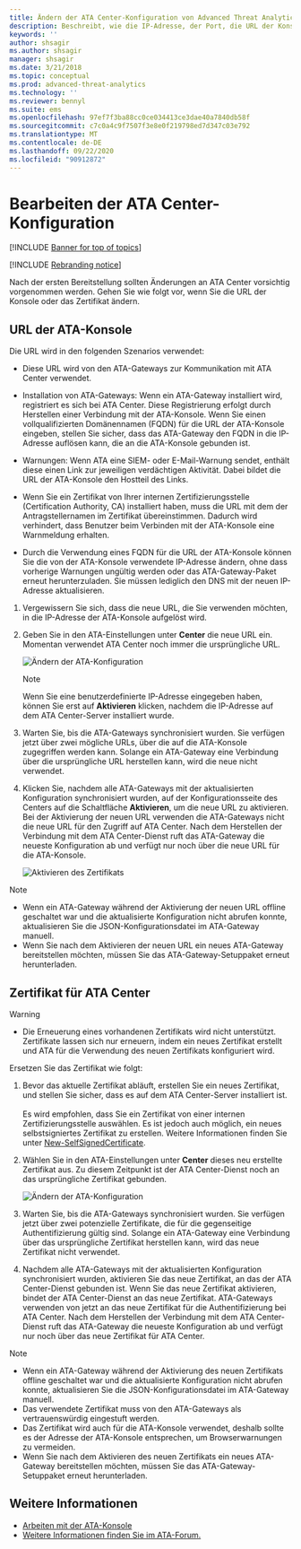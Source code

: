 ```yaml
---
title: Ändern der ATA Center-Konfiguration von Advanced Threat Analytics
description: Beschreibt, wie die IP-Adresse, der Port, die URL der Konsole oder das Zertifikat für ATA Center geändert werden.
keywords: ''
author: shsagir
ms.author: shsagir
manager: shsagir
ms.date: 3/21/2018
ms.topic: conceptual
ms.prod: advanced-threat-analytics
ms.technology: ''
ms.reviewer: bennyl
ms.suite: ems
ms.openlocfilehash: 97ef7f3ba88cc0ce034413ce3dae40a7840db58f
ms.sourcegitcommit: c7c0a4c9f7507f3e8e0f219798ed7d347c03e792
ms.translationtype: MT
ms.contentlocale: de-DE
ms.lasthandoff: 09/22/2020
ms.locfileid: "90912872"
---
```

# <a name="modifying-the-ata-center-configuration"></a>Bearbeiten der ATA Center-Konfiguration



[!INCLUDE [Banner for top of topics](includes/banner.md)]

[!INCLUDE [Rebranding notice](includes/rebranding.md)]

Nach der ersten Bereitstellung sollten Änderungen an ATA Center vorsichtig vorgenommen werden. Gehen Sie wie folgt vor, wenn Sie die URL der Konsole oder das Zertifikat ändern.

## <a name="the-ata-console-url"></a>URL der ATA-Konsole

Die URL wird in den folgenden Szenarios verwendet:

- Diese URL wird von den ATA-Gateways zur Kommunikation mit ATA Center verwendet.

- Installation von ATA-Gateways: Wenn ein ATA-Gateway installiert wird, registriert es sich bei ATA Center. Diese Registrierung erfolgt durch Herstellen einer Verbindung mit der ATA-Konsole. Wenn Sie einen vollqualifizierten Domänennamen (FQDN) für die URL der ATA-Konsole eingeben, stellen Sie sicher, dass das ATA-Gateway den FQDN in die IP-Adresse auflösen kann, die an die ATA-Konsole gebunden ist.

- Warnungen: Wenn ATA eine SIEM- oder E-Mail-Warnung sendet, enthält diese einen Link zur jeweiligen verdächtigen Aktivität. Dabei bildet die URL der ATA-Konsole den Hostteil des Links.

- Wenn Sie ein Zertifikat von Ihrer internen Zertifizierungsstelle (Certification Authority, CA) installiert haben, muss die URL mit dem der Antragstellernamen im Zertifikat übereinstimmen. Dadurch wird verhindert, dass Benutzer beim Verbinden mit der ATA-Konsole eine Warnmeldung erhalten.

- Durch die Verwendung eines FQDN für die URL der ATA-Konsole können Sie die von der ATA-Konsole verwendete IP-Adresse ändern, ohne dass vorherige Warnungen ungültig werden oder das ATA-Gateway-Paket erneut herunterzuladen. Sie müssen lediglich den DNS mit der neuen IP-Adresse aktualisieren.

1. Vergewissern Sie sich, dass die neue URL, die Sie verwenden möchten, in die IP-Adresse der ATA-Konsole aufgelöst wird.

1. Geben Sie in den ATA-Einstellungen unter **Center** die neue URL ein. Momentan verwendet ATA Center noch immer die ursprüngliche URL. 

    ![Ändern der ATA-Konfiguration](media/change-center-config.png)

   > [!NOTE]
   > Wenn Sie eine benutzerdefinierte IP-Adresse eingegeben haben, können Sie erst auf **Aktivieren** klicken, nachdem die IP-Adresse auf dem ATA Center-Server installiert wurde.
    
1. Warten Sie, bis die ATA-Gateways synchronisiert wurden. Sie verfügen jetzt über zwei mögliche URLs, über die auf die ATA-Konsole zugegriffen werden kann. Solange ein ATA-Gateway eine Verbindung über die ursprüngliche URL herstellen kann, wird die neue nicht verwendet.

1. Klicken Sie, nachdem alle ATA-Gateways mit der aktualisierten Konfiguration synchronisiert wurden, auf der Konfigurationsseite des Centers auf die Schaltfläche **Aktivieren**, um die neue URL zu aktivieren. Bei der Aktivierung der neuen URL verwenden die ATA-Gateways nicht die neue URL für den Zugriff auf ATA Center. Nach dem Herstellen der Verbindung mit dem ATA Center-Dienst ruft das ATA-Gateway die neueste Konfiguration ab und verfügt nur noch über die neue URL für die ATA-Konsole. 

    ![Aktivieren des Zertifikats](media/center-activation.png)

> [!NOTE]
> - Wenn ein ATA-Gateway während der Aktivierung der neuen URL offline geschaltet war und die aktualisierte Konfiguration nicht abrufen konnte, aktualisieren Sie die JSON-Konfigurationsdatei im ATA-Gateway manuell.
> - Wenn Sie nach dem Aktivieren der neuen URL ein neues ATA-Gateway bereitstellen möchten, müssen Sie das ATA-Gateway-Setuppaket erneut herunterladen.


## <a name="the-ata-center-certificate"></a>Zertifikat für ATA Center

> [!WARNING]
> - Die Erneuerung eines vorhandenen Zertifikats wird nicht unterstützt. Zertifikate lassen sich nur erneuern, indem ein neues Zertifikat erstellt und ATA für die Verwendung des neuen Zertifikats konfiguriert wird.


Ersetzen Sie das Zertifikat wie folgt:

1. Bevor das aktuelle Zertifikat abläuft, erstellen Sie ein neues Zertifikat, und stellen Sie sicher, dass es auf dem ATA Center-Server installiert ist. <br></br>Es wird empfohlen, dass Sie ein Zertifikat von einer internen Zertifizierungsstelle auswählen. Es ist jedoch auch möglich, ein neues selbstsigniertes Zertifikat zu erstellen. Weitere Informationen finden Sie unter [New-SelfSignedCertificate](/powershell/module/pkiclient/new-selfsignedcertificate?view=win10-ps&preserve-view=true).

1. Wählen Sie in den ATA-Einstellungen unter **Center** dieses neu erstellte Zertifikat aus. Zu diesem Zeitpunkt ist der ATA Center-Dienst noch an das ursprüngliche Zertifikat gebunden. 

    ![Ändern der ATA-Konfiguration](media/change-center-config.png)

1. Warten Sie, bis die ATA-Gateways synchronisiert wurden. Sie verfügen jetzt über zwei potenzielle Zertifikate, die für die gegenseitige Authentifizierung gültig sind. Solange ein ATA-Gateway eine Verbindung über das ursprüngliche Zertifikat herstellen kann, wird das neue Zertifikat nicht verwendet.

1. Nachdem alle ATA-Gateways mit der aktualisierten Konfiguration synchronisiert wurden, aktivieren Sie das neue Zertifikat, an das der ATA Center-Dienst gebunden ist. Wenn Sie das neue Zertifikat aktivieren, bindet der ATA Center-Dienst an das neue Zertifikat. ATA-Gateways verwenden von jetzt an das neue Zertifikat für die Authentifizierung bei ATA Center. Nach dem Herstellen der Verbindung mit dem ATA Center-Dienst ruft das ATA-Gateway die neueste Konfiguration ab und verfügt nur noch über das neue Zertifikat für ATA Center. 

> [!NOTE]
> - Wenn ein ATA-Gateway während der Aktivierung des neuen Zertifikats offline geschaltet war und die aktualisierte Konfiguration nicht abrufen konnte, aktualisieren Sie die JSON-Konfigurationsdatei im ATA-Gateway manuell.
> - Das verwendete Zertifikat muss von den ATA-Gateways als vertrauenswürdig eingestuft werden.
> - Das Zertifikat wird auch für die ATA-Konsole verwendet, deshalb sollte es der Adresse der ATA-Konsole entsprechen, um Browserwarnungen zu vermeiden.
> - Wenn Sie nach dem Aktivieren des neuen Zertifikats ein neues ATA-Gateway bereitstellen möchten, müssen Sie das ATA-Gateway-Setuppaket erneut herunterladen.



 
## <a name="see-also"></a>Weitere Informationen
- [Arbeiten mit der ATA-Konsole](working-with-ata-console.md)
- [Weitere Informationen finden Sie im ATA-Forum.](https://aka.ms/ata-forum)